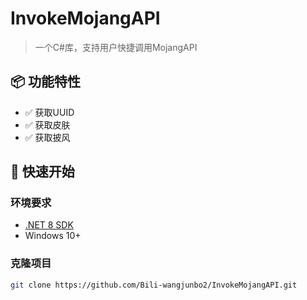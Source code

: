 # InvokeMojangAPI

> 一个C#库，支持用户快捷调用MojangAPI

## 📦 功能特性

- ✅ 获取UUID
- ✅ 获取皮肤
- ✅ 获取披风
  
## 🚀 快速开始

### 环境要求

- [.NET 8 SDK](https://dotnet.microsoft.com/)
- Windows 10+

### 克隆项目

```bash
git clone https://github.com/Bili-wangjunbo2/InvokeMojangAPI.git

